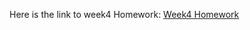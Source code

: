 Here is the link to week4 Homework:
[Week4 Homework](https://mimicproject.com/code/3eead99f-0ae2-5966-824d-4f474ff16649)

